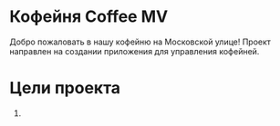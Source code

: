 # Кофейня Coffee MV
Добро пожаловать в нашу кофейню на Московской улице! Проект направлен на создании приложения для управления кофейней.
# Цели проекта
1. 

